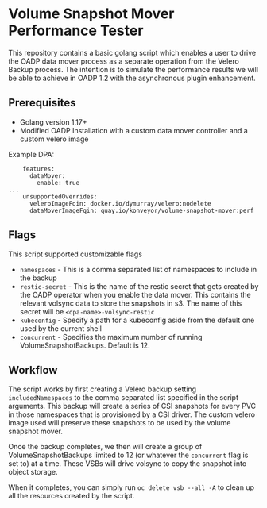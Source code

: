 # Volume Snapshot Mover Performance Tester

This repository contains a basic golang script which enables a user to drive
the OADP data mover process as a separate operation from the Velero Backup
process. The intention is to simulate the performance results we will be able
to achieve in OADP 1.2 with the asynchronous plugin enhancement.

## Prerequisites
* Golang version 1.17+
* Modified OADP Installation with a custom data mover controller and a custom velero image

Example DPA:
```
    features:
      dataMover:
        enable: true
...
    unsupportedOverrides:
      veleroImageFqin: docker.io/dymurray/velero:nodelete
      dataMoverImageFqin: quay.io/konveyor/volume-snapshot-mover:perf
```

## Flags
This script supported customizable flags
* `namespaces` - This is a comma separated list of namespaces to include in the backup
* `restic-secret` - This is the name of the restic secret that gets created by the OADP operator when you enable the data mover. This contains the relevant volsync data to store the snapshots in s3. The name of this secret will be `<dpa-name>-volsync-restic`
* `kubeconfig` - Specify a path for a kubeconfig aside from the default one used by the current shell
* `concurrent` - Specifies the maximum number of running VolumeSnapshotBackups. Default is 12.

## Workflow

The script works by first creating a Velero backup setting `includedNamespaces`
to the comma separated list specified in the script arguments. This backup will
create a series of CSI snapshots for every PVC in those namespaces that is
provisioned by a CSI driver. The custom velero image used will preserve these
snapshots to be used by the volume snapshot mover.

Once the backup completes, we then will create a group of VolumeSnapshotBackups
limited to 12 (or whatever the `concurrent` flag is set to) at a time. These
VSBs will drive volsync to copy the snapshot into object storage.

When it completes, you can simply run `oc delete vsb --all -A` to clean up all
the resources created by the script.
